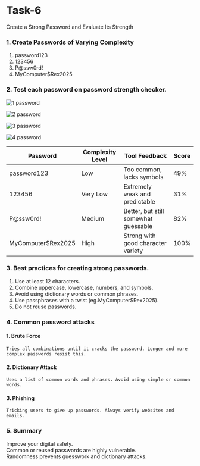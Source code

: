 # Task-6
Create a Strong Password and Evaluate Its Strength
### 1. Create Passwords of Varying Complexity

1. password123
2. 123456
3. P@ssw0rd!
4. MyComputer$Rex2025

### 2. Test each password on password strength checker.

![1 password](https://github.com/user-attachments/assets/d7b181dc-2fe2-43f1-95e7-dd52aebca46e)


![2 password](https://github.com/user-attachments/assets/98b1a9a2-c99b-4197-8bfa-e2e549a64ccd)


![3 password](https://github.com/user-attachments/assets/eb779cb6-5768-4093-b33a-10d91a696108)


![4 password](https://github.com/user-attachments/assets/4c594adc-1bcf-4290-ac57-12c43e11d8d3)


| Password         | Complexity Level | Tool Feedback                        | Score  |
|------------------|------------------|--------------------------------------|--------|
| password123      | Low              | Too common, lacks symbols            |  49%   |
| 123456           | Very Low         | Extremely weak and predictable       |  31%   |
| P@ssw0rd!        | Medium           | Better, but still somewhat guessable |  82%   |
| MyComputer$Rex2025    | High        | Strong with good character variety   |  100%  |

### 3. Best practices for creating strong passwords.
1.  Use at least 12 characters.
2.  Combine uppercase, lowercase, numbers, and symbols.
3.  Avoid using dictionary words or common phrases.
4.  Use passphrases with a twist (eg.MyComputer$Rex2025).
5.  Do not reuse passwords.

### 4.  Common password attacks
#### 1. Brute Force
    Tries all combinations until it cracks the password. Longer and more complex passwords resist this.
    
#### 2. Dictionary Attack
    Uses a list of common words and phrases. Avoid using simple or common words.

#### 3. Phishing
    Tricking users to give up passwords. Always verify websites and emails.

### 5. Summary
  Improve your digital safety.
  <br>
  Common or reused passwords are highly vulnerable.
    <br>
  Randomness prevents guesswork and dictionary attacks.



